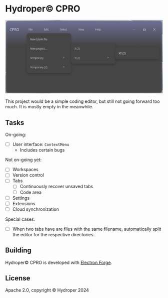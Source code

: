 # Hydroper© CPRO

<p align="center">
  <img src="assets/screenshot-1.png" alt="Screenshot">
</p>

This project would be a simple coding editor, but still not going forward too much. It is mostly empty in the meanwhile.

## Tasks

On-going:

* [ ] User interface: `ContextMenu`
  * Includes certain bugs

Not on-going yet:

* [ ] Workspaces
* [ ] Version control
* [ ] Tabs
  * [ ] Continuously recover unsaved tabs
  * [ ] Code area
* [ ] Settings
* [ ] Extensions
* [ ] Cloud synchronization

Special cases:

* [ ] When two tabs have are files with the same filename, automatically split the editor for the respective directories.

## Building

Hydroper© CPRO is developed with [Electron Forge](https://electronforge.io).

## License

Apache 2.0, copyright © Hydroper 2024